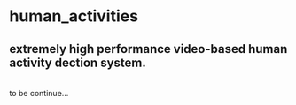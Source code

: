 # human_activities

## extremely high performance video-based human activity dection system.

<br> to be continue...
